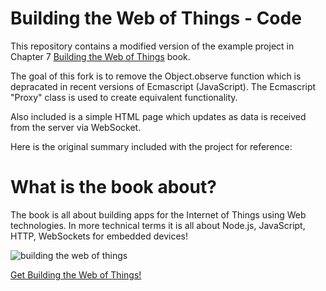 # Building the Web of Things - Code
This repository contains a modified version of the example project in Chapter 7 [Building the Web of Things](http://book.webofthings.io) book.

The goal of this fork is to remove the Object.observe function which is depracated in recent versions of Ecmascript (JavaScript).
The Ecmascript "Proxy" class is used to create equivalent functionality.

Also included is a simple HTML page which updates as data is received
from the server via WebSocket.

Here is the original summary included with the project for reference:

# What is the book about?
The book is all about building apps for the Internet of Things using Web technologies. 
In more technical terms it is all about Node.js, JavaScript, HTTP, WebSockets for embedded devices!

![building the web of things](https://raw.githubusercontent.com/webofthings/webofthings.js/master/docs/building-the-web-of-things.png)
 
 [Get Building the Web of Things!](http://book.webofthings.io)
